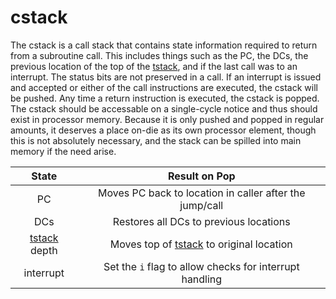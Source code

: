# cstack

The cstack is a call stack that contains state information required to return from a subroutine call. This includes things such as the PC, the DCs, the previous location of the top of the [tstack](architecture/tstack.html), and if the last call was to an interrupt. The status bits are not preserved in a call. If an interrupt is issued and accepted or either of the call instructions are executed, the cstack will be pushed. Any time a return instruction is executed, the cstack is popped. The cstack should be accessable on a single-cycle notice and thus should exist in processor memory. Because it is only pushed and popped in regular amounts, it deserves a place on-die as its own processor element, though this is not absolutely necessary, and the stack can be spilled into main memory if the need arise.

|State|Result on Pop|
|:---:|:--:|
|PC|Moves PC back to location in caller after the jump/call|
|DCs|Restores all DCs to previous locations|
|[tstack](architecture/tstack.html) depth|Moves top of [tstack](architecture/tstack.html) to original location|
|interrupt|Set the `i` flag to allow checks for interrupt handling|
